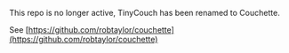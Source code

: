 This repo is no longer active, TinyCouch has been renamed to Couchette.

See [https://github.com/robtaylor/couchette](https://github.com/robtaylor/couchette)
